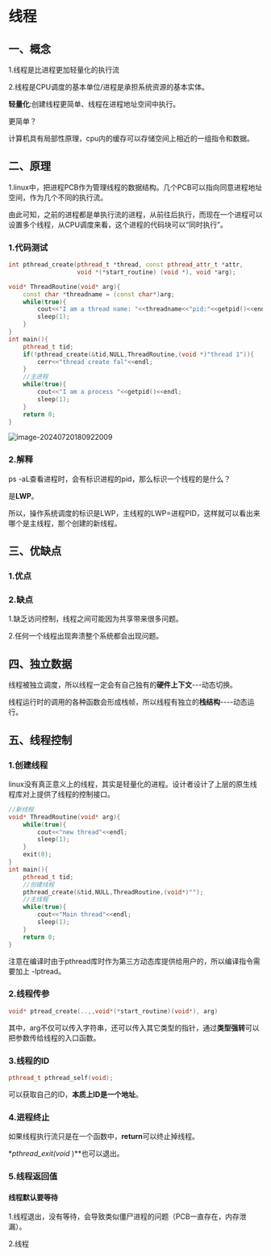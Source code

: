 # 线程

## 一、概念

1.线程是比进程更加轻量化的执行流

2.线程是CPU调度的基本单位/进程是承担系统资源的基本实体。

**轻量化**:创建线程更简单、线程在进程地址空间中执行。

更简单？

计算机具有局部性原理，cpu内的缓存可以存储空间上相近的一组指令和数据。

## 二、原理

1.linux中，把进程PCB作为管理线程的数据结构。几个PCB可以指向同意进程地址空间，作为几个不同的执行流。

由此可知，之前的进程都是单执行流的进程，从前往后执行，而现在一个进程可以设置多个线程，从CPU调度来看，这个进程的代码块可以“同时执行”。

### 1.代码测试

```cpp
int pthread_create(pthread_t *thread, const pthread_attr_t *attr,
                   void *(*start_routine) (void *), void *arg);
```

```cpp
void* ThreadRoutine(void* arg){
    const char *threadname = (const char*)arg;
    while(true){
        cout<<"I am a thread name: "<<threadname<<"pid:"<<getpid()<<endl;
        sleep(1);
    }
}
int main(){
    pthread_t tid;
    if(!pthread_create(&tid,NULL,ThreadRoutine,(void *)"thread 1")){
        cerr<<"thread create fal"<<endl;
    }
    //主进程
    while(true){
        cout<<"I am a process "<<getpid()<<endl;
        sleep(1);
    }
    return 0;
}
```

![image-20240720180922009](C:\Users\Administrator\AppData\Roaming\Typora\typora-user-images\image-20240720180922009.png)

### 2.解释

ps -aL查看进程时，会有标识进程的pid，那么标识一个线程的是什么？

是**LWP**。

所以，操作系统调度的标识是LWP，主线程的LWP=进程PID，这样就可以看出来哪个是主线程，那个创建的新线程。

## 三、优缺点

### 1.优点

### 2.缺点

1.缺乏访问控制，线程之间可能因为共享带来很多问题。

2.任何一个线程出现奔溃整个系统都会出现问题。

## 四、独立数据

线程被独立调度，所以线程一定会有自己独有的**硬件上下文**---动态切换。

线程运行时的调用的各种函数会形成栈帧，所以线程有独立的**栈结构**----动态运行。

## 五、线程控制

### 1.创建线程

linux没有真正意义上的线程，其实是轻量化的进程。设计者设计了上层的原生线程库对上提供了线程的控制接口。

```cpp
//新线程
void* ThreadRoutine(void* arg){
    while(true){
        cout<<"new thread"<<endl;
        sleep(1);
    }
    exit(0);
}
int main(){
    pthread_t tid;
    //创建线程
    pthread_create(&tid,NULL,ThreadRoutine,(void*)"");
    //主线程
    while(true){
        cout<<"Main thread"<<endl;
        sleep(1);
    }
    return 0;
}
```

注意在编译时由于pthread库时作为第三方动态库提供给用户的，所以编译指令需要加上 -lptread。

### 2.线程传参

```cpp
void* ptread_create(..,,void*(*start_routine)(void*), arg)
```

其中，arg不仅可以传入字符串，还可以传入其它类型的指针，通过**类型强转**可以把参数传给线程的入口函数。

### 3.线程的ID

```cpp
pthread_t pthread_self(void);
```

可以获取自己的ID，**本质上ID是一个地址**。

### 4.进程终止

如果线程执行流只是在一个函数中，**return**可以终止掉线程。

**pthread_exit(void* )**也可以退出。

### 5.线程返回值

#### 线程默认要等待

1.线程退出，没有等待，会导致类似僵尸进程的问题（PCB一直存在，内存泄漏）。

2.线程







